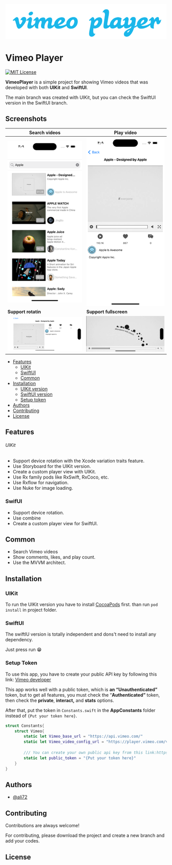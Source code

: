![Logo](Vimeo%20player.png)

# Vimeo Player

[![MIT License](https://img.shields.io/badge/License-MIT-green.svg)](https://choosealicense.com/licenses/mit/)

**VimeoPlayer** is a simple project for showing Vimeo videos that was developed with both **UIKit** and **SwiftUI**.

The main branch was created with UIKit, but you can check the SwiftUI version in the SwiftUI branch.

## Screenshots

| **Search videos**                                                                                                     | **Play video**                                                                                                        |
| --------------------------------------------------------------------------------------------------------------------- | --------------------------------------------------------------------------------------------------------------------- |
| ![App Screenshot](Screenshots/Simulator%20Screen%20Shot%20-%20iPhone%2014%20Pro%20-%202023-04-03%20at%2016.09.37.png) | ![App Screenshot](Screenshots/Simulator%20Screen%20Shot%20-%20iPhone%2014%20Pro%20-%202023-04-03%20at%2016.09.52.png) |
| **Support rotatin**                                                                                                   | **Support fullscreen**                                                                                                |
| ![App Screenshot](Screenshots/Simulator%20Screen%20Shot%20-%20iPhone%2014%20Pro%20-%202023-04-03%20at%2016.10.03.png) | ![App Screenshot](Screenshots/Simulator%20Screen%20Shot%20-%20iPhone%2014%20Pro%20-%202023-04-03%20at%2016.10.43.png) |

- [Features](#features)
  - [UIKit](#uikit)
  - [SwiftUI](#swiftui)
  - [Common](#common)
- [Installation](#installation)
  - [UIKit version](#cocopods)
  - [SwiftUI version](#swift-package-manager)
  - [Setup token](#swift-package-manager)
- [Authors](#authors)
- [Contributing](#contributing)
- [License](#license)

## Features

###### UIKit

- Support device rotation with the Xcode variation traits feature.
- Use Storyboard for the UIKit version.
- Create a custom player view with UIKit.
- Use Rx family pods like RxSwift, RxCoco, etc.
- Use Rxflow for navigation.
- Use Nuke for image loading.

### SwifUI

- Support device rotation.
- Use combine
- Create a custom player view for SwiftUI.

## Common

- Search Vimeo videos
- Show comments, likes, and play count.
- Use the MVVM architect.

## Installation

### UIKit

To run the UIKit version you have to install [CocoaPods](https://cocoapods.org) first. than run `pod install` in project folder.

### SwiftUI

The swiftIU version is totally independent and dons't need to install any dependency.

Just press run 😁



### Setup Token

To use this app, you have to create your public API key by following this link: [Vimeo developer](https://developer.vimeo.com/)

This app works well with a public token, which is **an “Unauthenticated”** token, but to get all features, you must check the “**Authenticated”** token, then check the **private**, **interact,** and **stats** options.

After that, put the token in `Constants.swift` in the **AppConstants** folder instead of `{Put your token here}`.

```swift
struct Constants{
    struct Vimeo{
        static let Vimeo_base_url = "https://api.vimeo.com/"
        static let Vimeo_video_config_url = "https://player.vimeo.com/video/{id}/config"
        
        /// You can create your own public api key from this link:https://developer.vimeo.com/
        static let public_token = "{Put your token here}"
    }
}
```





## Authors

- [@ali72](https://www.github.com/ali72)

## Contributing

Contributions are always welcome!

For contributing, please download the project and create a new branch and add your codes.

## License

